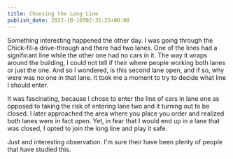 ```yaml
---
title: Choosing the Long Line
publish_date: 2022-10-16T02:35:25+00:00
---
```


Something interesting happened the other day. I was going through the Chick-fil-a drive-through and there had two lanes. One of the lines had a significant line while the other one had no cars in it. The way it wraps around the building, I could not tell if their where people working both lanes or just the one. And so I wondered, is this second lane open, and if so, why were was no one in that lane. It took me a moment to try to decide what line I should enter.

It was fascinating, because I chose to enter the line of cars in lane one as opposed to taking the risk of entering lane two and it turning out to be closed. I later approached the area where you place you order and realized both lanes were in fact open. Yet, in fear that I would end up in a lane that was closed, I opted to join the long line and play it safe.

Just and interesting observation. I'm sure their have been plenty of people that have studied this.

